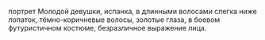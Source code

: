 портрет Молодой девушки, испанка, в длинными волосами слегка ниже лопаток, тёмно-коричневые волосы, золотые глаза, в боевом футуристичном костюме, безразличное выражение лица.